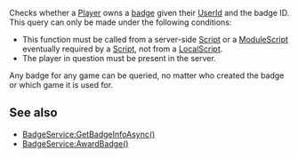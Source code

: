 Checks whether a [Player](https://developer.roblox.com/en-us/api-reference/class/Player) owns a [badge](https://developer.roblox.com/en-us/articles/badges-special-game-awards) given their [UserId](https://developer.roblox.com/en-us/api-reference/property/Player/UserId) and the badge ID. This query can only be made under the following conditions:

*   This function must be called from a server-side [Script](https://developer.roblox.com/en-us/api-reference/class/Script) or a [ModuleScript](https://developer.roblox.com/en-us/api-reference/class/ModuleScript) eventually required by a [Script](https://developer.roblox.com/en-us/api-reference/class/Script), not from a [LocalScript](https://developer.roblox.com/en-us/api-reference/class/LocalScript).
*   The player in question must be present in the server.

Any badge for any game can be queried, no matter who created the badge or which game it is used for.

See also
--------

*   [BadgeService:GetBadgeInfoAsync()](https://developer.roblox.com/en-us/api-reference/function/BadgeService/GetBadgeInfoAsync)
*   [BadgeService:AwardBadge()](https://developer.roblox.com/en-us/api-reference/function/BadgeService/AwardBadge)